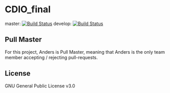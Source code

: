 # CDIO_final

master: [![Build Status](https://travis-ci.org/hold11/CDIO_final.svg?branch=master)](https://travis-ci.org/hold11/CDIO_final)
develop: [![Build Status](https://travis-ci.org/hold11/CDIO_final.svg?branch=develop)](https://travis-ci.org/hold11/CDIO_final)

## Pull Master

For this project, Anders is Pull Master, meaning that Anders is the only team member accepting / rejecting pull-requests.

## License

GNU General Public License v3.0
